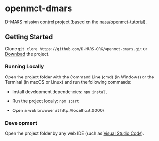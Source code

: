 # openmct-dmars

D-MARS mission control project (based on the [nasa/openmct-tutorial](https://github.com/nasa/openmct-tutorial)).

## Getting Started
Clone ``git clone https://github.com/D-MARS-ORG/openmct-dmars.git`` or [Download](https://github.com/D-MARS-ORG/openmct-dmars/archive/dev.zip) the project.

### Running Locally

Open the project folder with the Command Line (cmd) (in Windows) or the Terminal (in macOS or Linux) and run the following commands:
* Install development dependencies: `npm install`

* Run the project locally: `npm start`

* Open a web browser at http://localhost:9000/

### Development
Open the project folder by any web IDE (such as [Visual Studio Code](https://code.visualstudio.com/)).
